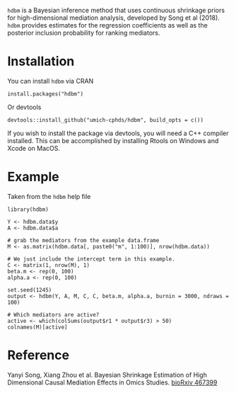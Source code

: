 `hdbm` is a Bayesian inference method that uses continuous shrinkage priors for
high-dimensional mediation analysis, developed by Song et al (2018).
`hdbm` provides estimates for the regression coefficients as well as
the posterior inclusion probability for ranking mediators.

# Installation
You can install `hdbm` via CRAN

```
install.packages("hdbm")
```
Or devtools
```
devtools::install_github("umich-cphds/hdbm", build_opts = c())
```

If you wish to install the package via devtools, you will need a C++ compiler
installed. This can be accomplished by installing Rtools on Windows and Xcode
on MacOS.

# Example
Taken from the `hdbm` help file
```
library(hdbm)

Y <- hdbm.data$y
A <- hdbm.data$a

# grab the mediators from the example data.frame
M <- as.matrix(hdbm.data[, paste0("m", 1:100)], nrow(hdbm.data))

# We just include the intercept term in this example.
C <- matrix(1, nrow(M), 1)
beta.m <- rep(0, 100)
alpha.a <- rep(0, 100)

set.seed(1245)
output <- hdbm(Y, A, M, C, C, beta.m, alpha.a, burnin = 3000, ndraws = 100)

# Which mediators are active?
active <- which(colSums(output$r1 * output$r3) > 50)
colnames(M)[active]
```

# Reference
Yanyi Song, Xiang Zhou et al. Bayesian Shrinkage Estimation of High
Dimensional Causal Mediation Effects in Omics Studies.
[bioRxiv 467399](https://doi.org/10.1101/467399)
